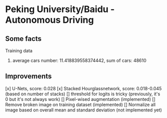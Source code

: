 # Peking University/Baidu - Autonomous Driving
## Some facts
Training data
1. average cars number: 11.418839558374442, sum of cars: 48610

## Improvements
[x] U-Nets, score: 0.028
[x] Stacked Hourglassnetwork, score: 0.018-0.045 (based on number of stacks)
[] threshold for logits is tricky (previously, it's 0 but it's not always work)
[] Pixel-wised augmentation (implemented)
[] Remove broken image on training dataset (implemented)
[] Normalize all image based on overall mean and standard deviation (not implemented yet)
